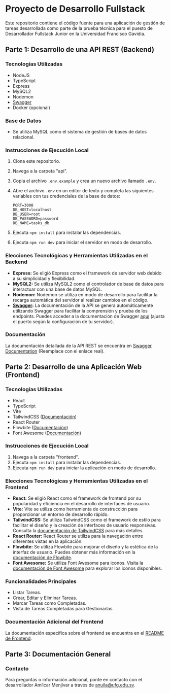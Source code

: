 # Proyecto de Desarrollo Fullstack

Este repositorio contiene el código fuente para una aplicación de gestión de tareas desarrollada como parte de la prueba técnica para el puesto de Desarrollador Fullstack Junior en la Universidad Francisco Gavidia.

## Parte 1: Desarrollo de una API REST (Backend)

### Tecnologías Utilizadas
- NodeJS
- TypeScript
- Express
- MySQL2
- Nodemon
- [Swagger](https://swagger.io/)
- Docker (opcional)

### Base de Datos
- Se utiliza MySQL como el sistema de gestión de bases de datos relacional.

### Instrucciones de Ejecución Local
1. Clona este repositorio.
2. Navega a la carpeta "api".
3. Copia el archivo `.env.example` y crea un nuevo archivo llamado `.env`.
4. Abre el archivo `.env` en un editor de texto y completa las siguientes variables con tus credenciales de la base de datos:

    ```env
    PORT=3000
    DB_HOST=localhost
    DB_USER=root
    DB_PASSWORD=password
    DB_NAME=tasks_db
    ```

5. Ejecuta `npm install` para instalar las dependencias.
6. Ejecuta `npm run dev` para iniciar el servidor en modo de desarrollo.

### Elecciones Tecnológicas y Herramientas Utilizadas en el Backend
- **Express:** Se eligió Express como el framework de servidor web debido a su simplicidad y flexibilidad.
- **MySQL2:** Se utiliza MySQL2 como el controlador de base de datos para interactuar con una base de datos MySQL.
- **Nodemon:** Nodemon se utiliza en modo de desarrollo para facilitar la recarga automática del servidor al realizar cambios en el código.
- **[Swagger](https://swagger.io/):** La documentación de la API se genera automáticamente utilizando Swagger para facilitar la comprensión y prueba de los endpoints. Puedes acceder a la documentación de Swagger [aquí](http://localhost:3000/api-docs/) (ajusta el puerto según la configuración de tu servidor).

### Documentación
La documentación detallada de la API REST se encuentra en [Swagger Documentation](http://localhost:3000/api-docs/) (Reemplace con el enlace real).

## Parte 2: Desarrollo de una Aplicación Web (Frontend)

### Tecnologías Utilizadas
- React
- TypeScript
- Vite
- TailwindCSS ([Documentación](https://tailwindcss.com/))
- React Router
- Flowbite ([Documentación](https://flowbite.com/))
- Font Awesome ([Documentación](https://fontawesome.com/))

### Instrucciones de Ejecución Local
1. Navega a la carpeta "frontend".
2. Ejecuta `npm install` para instalar las dependencias.
3. Ejecuta `npm run dev` para iniciar la aplicación en modo de desarrollo.

### Elecciones Tecnológicas y Herramientas Utilizadas en el Frontend
- **React:** Se eligió React como el framework de frontend por su popularidad y eficiencia en el desarrollo de interfaces de usuario.
- **Vite:** Vite se utiliza como herramienta de construcción para proporcionar un entorno de desarrollo rápido.
- **TailwindCSS:** Se utiliza TailwindCSS como el framework de estilo para facilitar el diseño y la creación de interfaces de usuario responsivas. Consulta la [documentación de TailwindCSS](https://tailwindcss.com/) para más detalles.
- **React Router:** React Router se utiliza para la navegación entre diferentes vistas en la aplicación.
- **Flowbite:** Se utiliza Flowbite para mejorar el diseño y la estética de la interfaz de usuario. Puedes obtener más información en la [documentación de Flowbite](https://flowbite.com/).
- **Font Awesome:** Se utiliza Font Awesome para iconos. Visita la [documentación de Font Awesome](https://fontawesome.com/) para explorar los iconos disponibles.

### Funcionalidades Principales
- Listar Tareas.
- Crear, Editar y Eliminar Tareas.
- Marcar Tareas como Completadas.
- Vista de Tareas Completadas para Gestionarlas.

### Documentación Adicional del Frontend
La documentación específica sobre el frontend se encuentra en el [README de Frontend](./frontend/README.md).

## Parte 3: Documentación General

### Contacto
Para preguntas o información adicional, ponte en contacto con el desarrollador Amílcar Menjívar a través de anuila@ufg.edu.sv.
